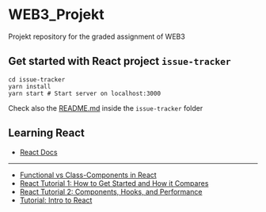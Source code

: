 # WEB3_Projekt

Projekt repository for the graded assignment of WEB3

## Get started with React project `issue-tracker`

```shell
cd issue-tracker
yarn install
yarn start # Start server on localhost:3000
```

Check also the [README.md](issue-tracker/README.md) inside the `issue-tracker` folder

## Learning React

* [React Docs](https://create-react-app.dev/docs/documentation-intro)

---------------------

* [Functional vs Class-Components in React](https://medium.com/@Zwenza/functional-vs-class-components-in-react-231e3fbd7108)
* [React Tutorial 1: How to Get Started and How it Compares](https://www.toptal.com/react/react-tutorial-pt1)
* [React Tutorial 2: Components, Hooks, and Performance](https://www.toptal.com/react/react-tutorial-pt2)
* [Tutorial: Intro to React](https://reactjs.org/tutorial/tutorial.html)
